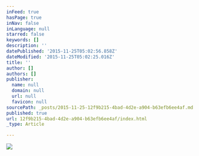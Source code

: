 ```yaml
---
inFeed: true
hasPage: true
inNav: false
inLanguage: null
starred: false
keywords: []
description: ''
datePublished: '2015-11-25T05:02:56.858Z'
dateModified: '2015-11-25T05:02:25.016Z'
title: ''
author: []
authors: []
publisher:
  name: null
  domain: null
  url: null
  favicon: null
sourcePath: _posts/2015-11-25-12f9b215-4bad-4d2e-a904-b63efb6ee4af.md
published: true
url: 12f9b215-4bad-4d2e-a904-b63efb6ee4af/index.html
_type: Article

---
```

![](https://the-grid-user-content.s3-us-west-2.amazonaws.com/58b83688-75cb-41b0-b900-4605161c5c57.jpg)